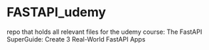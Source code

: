 # FASTAPI_udemy
repo that holds all relevant files for the udemy course: The FastAPI SuperGuide: Create 3 Real-World FastAPI Apps
